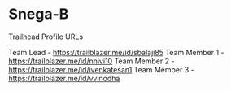 # Snega-B

Trailhead Profile URLs

Team Lead - https://trailblazer.me/id/sbalaji85
Team Member 1 - https://trailblazer.me/id/nnivi10
Team Member 2 - https://trailblazer.me/id/ivenkatesan1
Team Member 3 - https://trailblazer.me/id/vvinodha
